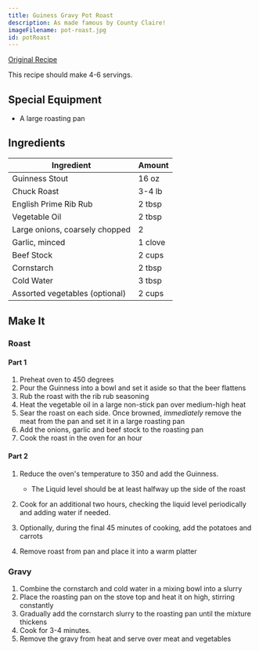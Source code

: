 ```yaml
---
title: Guiness Gravy Pot Roast
description: As made famous by County Claire!
imageFilename: pot-roast.jpg
id: potRoast
---
```


[Original Recipe](http://www.thespicehouse.com/recipes/grandma-flanigans-pot--roast-in-guinness-gravy-recipe)

This recipe should make 4-6 servings.

## Special Equipment

- A large roasting pan

## Ingredients

| Ingredient                     | Amount  |
| ------------------------------ | ------- |
| Guinness Stout                 | 16 oz   |
| Chuck Roast                    | 3-4 lb  |
| English Prime Rib Rub          | 2 tbsp  |
| Vegetable Oil                  | 2 tbsp  |
| Large onions, coarsely chopped | 2       |
| Garlic, minced                 | 1 clove |
| Beef Stock                     | 2 cups  |
| Cornstarch                     | 2 tbsp  |
| Cold Water                     | 3 tbsp  |
| Assorted vegetables (optional) | 2 cups  |

## Make It

### Roast

#### Part 1

1. Preheat oven to 450 degrees
1. Pour the Guinness into a bowl and set it aside so that the beer flattens
1. Rub the roast with the rib rub seasoning
1. Heat the vegetable oil in a large non-stick pan over medium-high heat
1. Sear the roast on each side. Once browned, _immediately_ remove the meat from the pan and set it in a large roasting pan
1. Add the onions, garlic and beef stock to the roasting pan
1. Cook the roast in the oven for an hour

#### Part 2

1. Reduce the oven's temperature to 350 and add the Guinness.

   - The Liquid level should be at least halfway up the side of the roast

1. Cook for an additional two hours, checking the liquid level periodically and adding water if needed.
1. Optionally, during the final 45 minutes of cooking, add the potatoes and carrots
1. Remove roast from pan and place it into a warm platter

### Gravy

1. Combine the cornstarch and cold water in a mixing bowl into a slurry
1. Place the roasting pan on the stove top and heat it on high, stirring constantly
1. Gradually add the cornstarch slurry to the roasting pan until the mixture thickens
1. Cook for 3-4 minutes.
1. Remove the gravy from heat and serve over meat and vegetables
